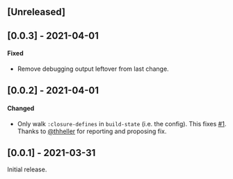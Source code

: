 ## [Unreleased]

## [0.0.3] - 2021-04-01

#### Fixed

- Remove debugging output leftover from last change.

## [0.0.2] - 2021-04-01

#### Changed

- Only walk `:closure-defines` in `build-state` (i.e. the config). This fixes
[#1](https://github.com/day8/shadow-git-inject/issues/1). Thanks to [@thheller](https://github.com/thheller) for reporting and proposing fix.

## [0.0.1] - 2021-03-31

Initial release.
